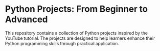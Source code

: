 # Python Projects: From Beginner to Advanced

This repository contains a collection of Python projects inspired by the YouTube tutorial. 
The projects are designed to help learners enhance their Python programming skills through practical application.
